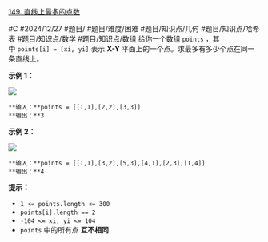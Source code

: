 [149. 直线上最多的点数](https://leetcode.cn/problems/max-points-on-a-line/)

#C #2024/12/27 #题目/ #题目/难度/困难 #题目/知识点/几何 #题目/知识点/哈希表 #题目/知识点/数学 #题目/知识点/数组
给你一个数组 `points` ，其中 `points[i] = [xi, yi]` 表示 **X-Y** 平面上的一个点。求最多有多少个点在同一条直线上。

**示例 1：**

![](https://assets.leetcode.com/uploads/2021/02/25/plane1.jpg)
```
**输入：**points = [[1,1],[2,2],[3,3]]
**输出：**3
```
**示例 2：**

![](https://assets.leetcode.com/uploads/2021/02/25/plane2.jpg)
```
**输入：**points = [[1,1],[3,2],[5,3],[4,1],[2,3],[1,4]]
**输出：**4
```
**提示：**

- `1 <= points.length <= 300`
- `points[i].length == 2`
- `-104 <= xi, yi <= 104`
- `points` 中的所有点 **互不相同**
